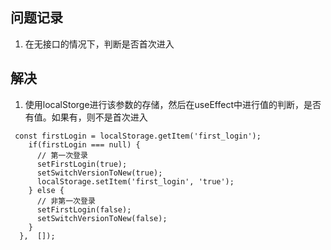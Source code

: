 ## 问题记录
1. 在无接口的情况下，判断是否首次进入

## 解决
1. 使用localStorge进行该参数的存储，然后在useEffect中进行值的判断，是否有值。如果有，则不是首次进入
``` tsx
 const firstLogin = localStorage.getItem('first_login');
    if(firstLogin === null) {
      // 第一次登录
      setFirstLogin(true);
      setSwitchVersionToNew(true);
      localStorage.setItem('first_login', 'true');
    } else {
      // 非第一次登录
      setFirstLogin(false);
      setSwitchVersionToNew(false);
    }
  },  []);
```